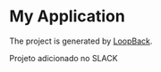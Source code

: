 # My Application

The project is generated by [LoopBack](http://loopback.io).

Projeto adicionado no SLACK

